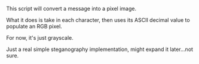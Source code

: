 This script will convert a message into a pixel image.

What it does is take in each character, then uses its ASCII decimal value to populate an RGB pixel.

For now, it's just grayscale.

Just a real simple steganography implementation, might expand it later...not sure.
